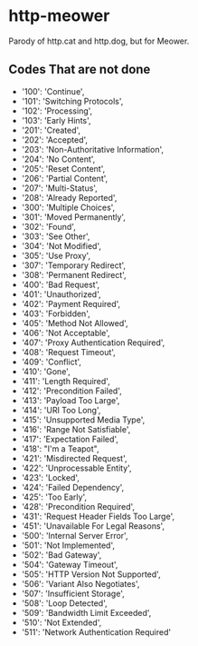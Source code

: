 # http-meower
Parody of http.cat and http.dog, but for Meower.

## Codes That are not done
 -   '100': 'Continue',
 -   '101': 'Switching Protocols',
 -   '102': 'Processing',
 -   '103': 'Early Hints',
 -   '201': 'Created',
 -   '202': 'Accepted',
 -   '203': 'Non-Authoritative Information',
 -   '204': 'No Content',
 -   '205': 'Reset Content',
 -   '206': 'Partial Content',
 -  '207': 'Multi-Status',
 -   '208': 'Already Reported',
 -   '300': 'Multiple Choices',
 -   '301': 'Moved Permanently',
 -   '302': 'Found',
 -   '303': 'See Other',
 -   '304': 'Not Modified',
 -   '305': 'Use Proxy',
 -   '307': 'Temporary Redirect',
 -   '308': 'Permanent Redirect',
 -   '400': 'Bad Request',
 -   '401': 'Unauthorized',
 -   '402': 'Payment Required',
 -   '403': 'Forbidden',
 -   '405': 'Method Not Allowed',
 -   '406': 'Not Acceptable',
 -   '407': 'Proxy Authentication Required',
 -   '408': 'Request Timeout',
 -   '409': 'Conflict',
 -   '410': 'Gone',
 -   '411': 'Length Required',
 -   '412': 'Precondition Failed',
 -   '413': 'Payload Too Large',
 -   '414': 'URI Too Long',
 -   '415': 'Unsupported Media Type',
 -   '416': 'Range Not Satisfiable',
 -   '417': 'Expectation Failed',
 -   '418': "I'm a Teapot",
 -   '421': 'Misdirected Request',
 -   '422': 'Unprocessable Entity',
 -   '423': 'Locked',
 -   '424': 'Failed Dependency',
 -   '425': 'Too Early',
 -   '428': 'Precondition Required',
 -   '431': 'Request Header Fields Too Large',
 -   '451': 'Unavailable For Legal Reasons',
 -   '500': 'Internal Server Error',
 -   '501': 'Not Implemented',
 -   '502': 'Bad Gateway',
 -   '504': 'Gateway Timeout',
 -   '505': 'HTTP Version Not Supported',
 -   '506': 'Variant Also Negotiates',
 -   '507': 'Insufficient Storage',
 -   '508': 'Loop Detected',
 -   '509': 'Bandwidth Limit Exceeded',
 -   '510': 'Not Extended',
 -   '511': 'Network Authentication Required'
